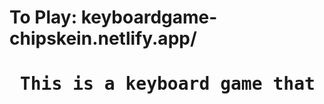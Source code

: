 
<h1>To Play: keyboardgame-chipskein.netlify.app/ <h1>
 <pre>
 This is a keyboard game that i a made a long time ago
 
